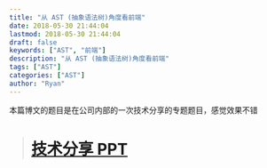 ```yaml
---
title: "从 AST (抽象语法树)角度看前端"
date: 2018-05-30 21:44:04
lastmod: 2018-05-30 21:44:04
draft: false
keywords: ["AST", "前端"]
description: "从 AST (抽象语法树)角度看前端"
tags: ["AST"]
categories: ["AST"]
author: "Ryan"
---
```


本篇博文的题目是在公司内部的一次技术分享的专题题目，感觉效果不错

> # [技术分享 PPT](https://sirm2z.github.io/a_project/ppt/#/AST)

